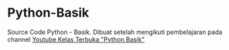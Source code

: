# Python-Basik
Source Code Python - Basik.
Dibuat setelah mengikuti pembelajaran pada channel <a href="https://www.youtube.com/playlist?list=PLZS-MHyEIRo59lUBwU-XHH7Ymmb04ffOY
">Youtube Kelas Terbuka "Python Basik"</a> 
